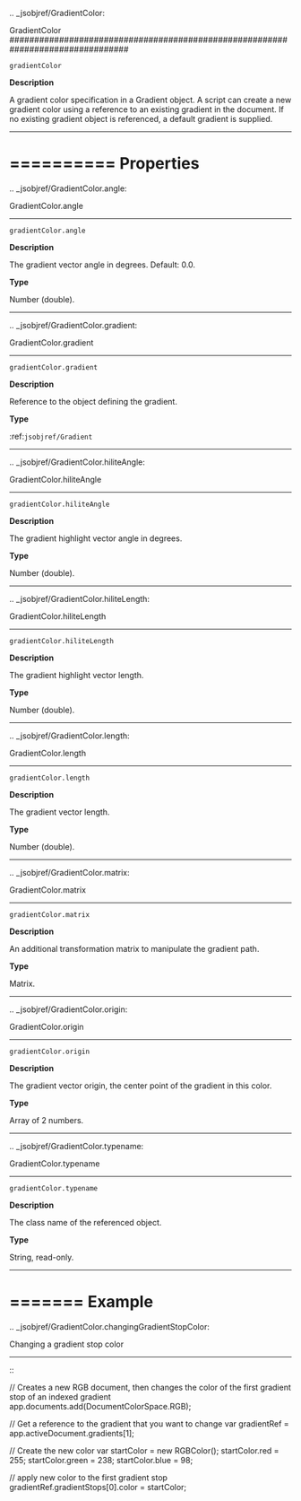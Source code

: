 .. _jsobjref/GradientColor:

GradientColor
################################################################################

``gradientColor``

**Description**

A gradient color specification in a Gradient object. A script can create a new gradient color using a reference to an existing gradient in the document. If no existing gradient object is referenced, a default gradient is supplied.

----

==========
Properties
==========

.. _jsobjref/GradientColor.angle:

GradientColor.angle
********************************************************************************

``gradientColor.angle``

**Description**

The gradient vector angle in degrees. Default: 0.0.

**Type**

Number (double).

----

.. _jsobjref/GradientColor.gradient:

GradientColor.gradient
********************************************************************************

``gradientColor.gradient``

**Description**

Reference to the object defining the gradient.

**Type**

:ref:`jsobjref/Gradient`

----

.. _jsobjref/GradientColor.hiliteAngle:

GradientColor.hiliteAngle
********************************************************************************

``gradientColor.hiliteAngle``

**Description**

The gradient highlight vector angle in degrees.

**Type**

Number (double).

----

.. _jsobjref/GradientColor.hiliteLength:

GradientColor.hiliteLength
********************************************************************************

``gradientColor.hiliteLength``

**Description**

The gradient highlight vector length.

**Type**

Number (double).

----

.. _jsobjref/GradientColor.length:

GradientColor.length
********************************************************************************

``gradientColor.length``

**Description**

The gradient vector length.

**Type**

Number (double).

----

.. _jsobjref/GradientColor.matrix:

GradientColor.matrix
********************************************************************************

``gradientColor.matrix``

**Description**

An additional transformation matrix to manipulate the gradient path.

**Type**

Matrix.

----

.. _jsobjref/GradientColor.origin:

GradientColor.origin
********************************************************************************

``gradientColor.origin``

**Description**

The gradient vector origin, the center point of the gradient in this color.

**Type**

Array of 2 numbers.

----

.. _jsobjref/GradientColor.typename:

GradientColor.typename
********************************************************************************

``gradientColor.typename``

**Description**

The class name of the referenced object.

**Type**

String, read-only.

----

=======
Example
=======

.. _jsobjref/GradientColor.changingGradientStopColor:

Changing a gradient stop color
********************************************************************************

::

  // Creates a new RGB document, then changes the color of the first gradient stop of an indexed gradient
  app.documents.add(DocumentColorSpace.RGB);

  // Get a reference to the gradient that you want to change
  var gradientRef = app.activeDocument.gradients[1];

  // Create the new color
  var startColor = new RGBColor();
  startColor.red = 255;
  startColor.green = 238;
  startColor.blue = 98;

  // apply new color to the first gradient stop
  gradientRef.gradientStops[0].color = startColor;
